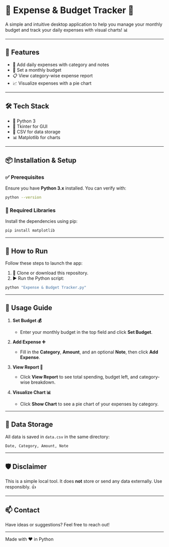 # 💸 Expense & Budget Tracker 🧾

A simple and intuitive desktop application to help you manage your monthly budget and track your daily expenses with visual charts! 📊

---

## 🚀 Features

- 📝 Add daily expenses with category and notes  
- 🎯 Set a monthly budget  
- 📋 View category-wise expense report  
- 📈 Visualize expenses with a pie chart  

---

## 🛠️ Tech Stack

- 🐍 Python 3
- 🧰 Tkinter for GUI
- 📁 CSV for data storage
- 📊 Matplotlib for charts

---

## 📦 Installation & Setup

### ✅ Prerequisites

Ensure you have **Python 3.x** installed. You can verify with:

```bash
python --version
````

### 🧩 Required Libraries

Install the dependencies using pip:

```bash
pip install matplotlib
```

---

## 🧪 How to Run

Follow these steps to launch the app:

1. 📂 Clone or download this repository.
2. ▶️ Run the Python script:

```bash
python "Expense & Budget Tracker.py"
```

---

## 🧭 Usage Guide

1. **Set Budget 💰**

   * Enter your monthly budget in the top field and click **Set Budget**.

2. **Add Expense ➕**

   * Fill in the **Category**, **Amount**, and an optional **Note**, then click **Add Expense**.

3. **View Report 📑**

   * Click **View Report** to see total spending, budget left, and category-wise breakdown.

4. **Visualize Chart 📊**

   * Click **Show Chart** to see a pie chart of your expenses by category.

---

## 📂 Data Storage

All data is saved in `data.csv` in the same directory:

```
Date, Category, Amount, Note
```

---

## 🛡️ Disclaimer

This is a simple local tool. It does **not** store or send any data externally. Use responsibly. 👍

---

## 📫 Contact

Have ideas or suggestions? Feel free to reach out!

---

Made with ❤️ in Python

```

